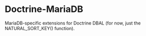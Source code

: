 # Doctrine-MariaDB
 MariaDB-specific extensions for Doctrine DBAL (for now, just the NATURAL_SORT_KEY() function).
